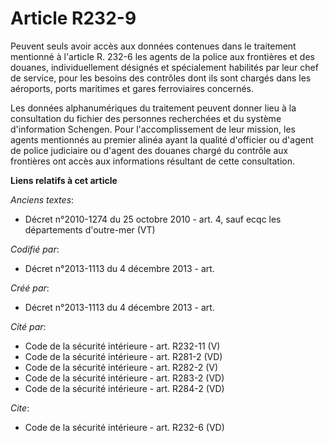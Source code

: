 # Article R232-9

Peuvent seuls avoir accès aux données contenues dans le traitement mentionné à l'article R. 232-6 les agents de la police aux
frontières et des douanes, individuellement désignés et spécialement habilités par leur chef de service, pour les besoins des
contrôles dont ils sont chargés dans les aéroports, ports maritimes et gares ferroviaires concernés. 

Les données alphanumériques du traitement peuvent donner lieu à la consultation du fichier des personnes recherchées et du
système d'information Schengen. Pour l'accomplissement de leur mission, les agents mentionnés au premier alinéa ayant la
qualité d'officier ou d'agent de police judiciaire ou d'agent des douanes chargé du contrôle aux frontières ont accès aux
informations résultant de cette consultation.

**Liens relatifs à cet article**

_Anciens textes_:

  - Décret n°2010-1274 du 25 octobre 2010 - art. 4, sauf ecqc les départements d'outre-mer (VT)

_Codifié par_:

  - Décret n°2013-1113 du 4 décembre 2013 - art.

_Créé par_:

  - Décret n°2013-1113 du 4 décembre 2013 - art.

_Cité par_:

  - Code de la sécurité intérieure - art. R232-11 (V)
  - Code de la sécurité intérieure - art. R281-2 (VD)
  - Code de la sécurité intérieure - art. R282-2 (V)
  - Code de la sécurité intérieure - art. R283-2 (VD)
  - Code de la sécurité intérieure - art. R284-2 (VD)

_Cite_:

  - Code de la sécurité intérieure - art. R232-6 (VD)
